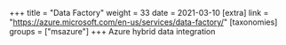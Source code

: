 +++
title = "Data Factory"
weight = 33
date = 2021-03-10
[extra]
link = "https://azure.microsoft.com/en-us/services/data-factory/"
[taxonomies]
groups = ["msazure"]
+++
Azure hybrid data integration


